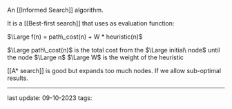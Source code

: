 An [[Informed Search]] algorithm.

It is a [[Best-first search]] that uses as evaluation function:

$\Large f(n) = path\_cost(n) + W * heuristic(n)$

$\Large path\_cost(n)$ is the total cost from the $\Large initial\ node$ until the node $\Large n$
$\Large W$ is the weight of the heuristic

[[A* search]] is good but expands too much nodes. If we allow sub-optimal results.

---
last update: 09-10-2023
tags: